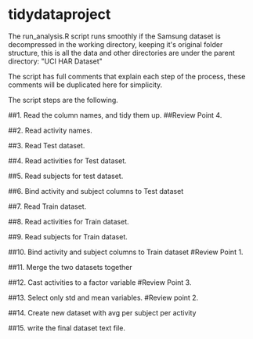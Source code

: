 # tidydataproject

The run_analysis.R script runs smoothly if the Samsung dataset is decompressed in the working directory, keeping it's original folder structure, this is all the data and other directories are under the parent directory: "UCI HAR Dataset"

The script has full comments that explain each step of the process, these comments will be duplicated here for simplicity.

The script steps are the following.

##1. Read the column names, and tidy them up. ##Review Point 4.

##2. Read activity names.

##3. Read Test dataset.

##4. Read activities for Test dataset.

##5. Read subjects for test dataset.

##6. Bind activity and subject columns to Test dataset

##7. Read Train dataset.

##8. Read activities for Train dataset.

##9. Read subjects for Train dataset.

##10. Bind activity and subject columns to Train dataset  #Review Point 1.

##11. Merge the two datasets together

##12. Cast activities to a factor variable #Review Point 3.

##13. Select only std and mean variables. #Review point 2.

##14. Create new dataset with avg per subject per activity

##15. write the final dataset text file.
